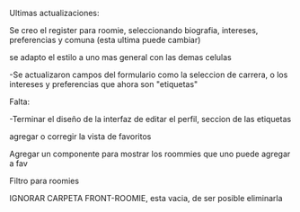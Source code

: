 Ultimas actualizaciones:

Se creo el register para roomie, seleccionando biografia, intereses, preferencias y comuna (esta ultima puede cambiar)

se adapto el estilo a uno mas general con las demas celulas

-Se actualizaron campos del formulario como la seleccion de carrera, o los intereses y preferencias que ahora son "etiquetas"

Falta:

-Terminar el diseño de la interfaz de editar el perfil, seccion de las etiquetas

agregar o corregir la vista de favoritos

Agregar un componente para mostrar los roommies que uno puede agregar a fav

Filtro para roomies

IGNORAR CARPETA FRONT-ROOMIE, esta vacia, de ser posible eliminarla
